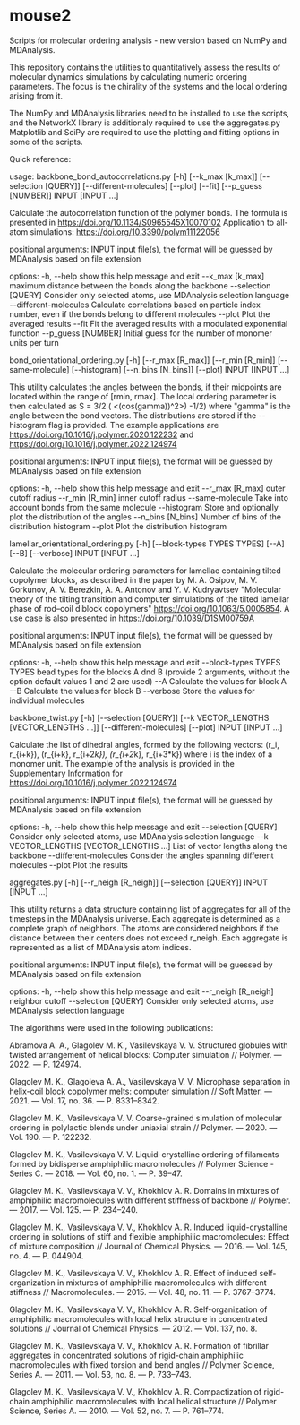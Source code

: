 # mouse2
Scripts for molecular ordering analysis - new version based on NumPy and MDAnalysis.

This repository contains the utilities to quantitatively assess the results of molecular dynamics simulations by calculating numeric ordering parameters.
The focus is the chirality of the systems and the local ordering arising from it.

The NumPy and MDAnalysis libraries need to be installed to use the scripts, and the
NetworkX library is additionaly required to use the aggregates.py
Matplotlib and SciPy are required to use the plotting and fitting options in some of the scripts.

Quick reference:

usage: backbone_bond_autocorrelations.py [-h] [--k_max [k_max]] [--selection [QUERY]] [--different-molecules] [--plot] [--fit] [--p_guess [NUMBER]] INPUT [INPUT ...]


Calculate the autocorrelation function of the polymer bonds.
The formula is presented in https://doi.org/10.1134/S0965545X10070102
Application to all-atom simulations: https://doi.org/10.3390/polym11122056


positional arguments:
  INPUT                input file(s), the format will be guessed by MDAnalysis based on file extension

options:
  -h, --help            show this help message and exit
  --k_max [k_max]       maximum distance between the bonds along the backbone
  --selection [QUERY]   Consider only selected atoms, use MDAnalysis selection language
  --different-molecules
                        Calculate correlations based on particle index number, even if the bonds belong to different molecules
  --plot                Plot the averaged results
  --fit                 Fit the averaged results with a modulated exponential function
  --p_guess [NUMBER]    Initial guess for the number of monomer units per turn
                        


bond_orientational_ordering.py [-h] [--r_max [R_max]] [--r_min [R_min]] [--same-molecule] [--histogram] [--n_bins [N_bins]] [--plot] INPUT [INPUT ...]

This utility calculates the angles between the bonds, if their midpoints are located within the range of [rmin, rmax].
The local ordering parameter is then calculated as S = 3/2 ( <(cos(gamma))^2>) -1/2)
where "gamma" is the angle between the bond vectors. The distributions are stored if the --histogram flag is provided.
The example applications are https://doi.org/10.1016/j.polymer.2020.122232
and https://doi.org/10.1016/j.polymer.2022.124974



positional arguments:
  INPUT              input file(s), the format will be guessed by MDAnalysis based on file extension

options:
  -h, --help         show this help message and exit
  --r_max [R_max]    outer cutoff radius
  --r_min [R_min]    inner cutoff radius
  --same-molecule    Take into account bonds from the same molecule
  --histogram        Store and optionally plot the distribution of the angles
  --n_bins [N_bins]  Number of bins of the distribution histogram
  --plot             Plot the distribution histogram


lamellar_orientational_ordering.py [-h] [--block-types TYPES TYPES] [--A] [--B] [--verbose] INPUT [INPUT ...]

Calculate the molecular ordering parameters for lamellae containing tilted copolymer blocks, as described in the paper by 
M. A. Osipov, M. V. Gorkunov, A. V. Berezkin, A. A. Antonov and Y. V. Kudryavtsev
"Molecular theory of the tilting transition and computer simulations of the tilted lamellar phase of rod–coil diblock copolymers"
https://doi.org/10.1063/5.0005854.
A use case is also presented in https://doi.org/10.1039/D1SM00759A


positional arguments:
  INPUT                 input file(s), the format will be guessed by MDAnalysis based on file extension

options:
  -h, --help            show this help message and exit
  --block-types TYPES TYPES
                        bead types for the blocks A dnd B (provide 2 arguments, without the option default values 1 and 2 are used)
  --A                   Calculate the values for block A
  --B                   Calculate the values for block B
  --verbose             Store the values for individual molecules
  


backbone_twist.py [-h] [--selection [QUERY]] [--k VECTOR_LENGTHS [VECTOR_LENGTHS ...]] [--different-molecules] [--plot] INPUT [INPUT ...]

Calculate the list of dihedral angles, formed by the following vectors:
(r_i, r_{i+k}), (r_{i+k}, r_{i+2*k}), (r_{i+2*k}, r_{i+3*k})
where i is the index of a monomer unit.
The example of the analysis is provided in the Supplementary Information for
https://doi.org/10.1016/j.polymer.2022.124974


positional arguments:
  INPUT                 input file(s), the format will be guessed by MDAnalysis based on file extension

options:
  -h, --help            show this help message and exit
  --selection [QUERY]   Consider only selected atoms, use MDAnalysis selection language
  --k VECTOR_LENGTHS [VECTOR_LENGTHS ...]
                        List of vector lengths along the backbone
  --different-molecules
                        Consider the angles spanning different molecules
  --plot                Plot the results
  
  

aggregates.py [-h] [--r_neigh [R_neigh]] [--selection [QUERY]] INPUT [INPUT ...]

This utility returns a data structure containing list of aggregates for all of the timesteps in the MDAnalysis universe.
Each aggregate is determined as a complete graph of neighbors.
The atoms are considered neighbors if the distance between their centers does not exceed r_neigh.
Each aggregate is represented as a list of MDAnalysis atom indices.

positional arguments:
  INPUT                input file(s), the format will be guessed by MDAnalysis based on file extension

options:
  -h, --help           show this help message and exit
  --r_neigh [R_neigh]  neighbor cutoff
  --selection [QUERY]  Consider only selected atoms, use MDAnalysis selection language



The algorithms were used in the following publications:

Abramova A. A., Glagolev M. K., Vasilevskaya V. V. Structured globules with twisted arrangement of helical blocks: Computer simulation // Polymer. — 2022. — P. 124974.

Glagolev M. K., Glagoleva A. A., Vasilevskaya V. V. Microphase separation in helix-coil block copolymer melts: computer simulation // Soft Matter. — 2021. — Vol. 17, no. 36. — P. 8331–8342.

Glagolev M. K., Vasilevskaya V. V. Coarse-grained simulation of molecular ordering in polylactic blends under uniaxial strain // Polymer. — 2020. — Vol. 190. — P. 122232.

Glagolev M. K., Vasilevskaya V. V. Liquid-crystalline ordering of filaments formed by bidisperse amphiphilic macromolecules // Polymer Science - Series C. — 2018. — Vol. 60, no. 1. — P. 39–47.

Glagolev M. K., Vasilevskaya V. V., Khokhlov A. R. Domains in mixtures of amphiphilic macromolecules with different stiffness of backbone // Polymer. — 2017. — Vol. 125. — P. 234–240.

Glagolev M. K., Vasilevskaya V. V., Khokhlov A. R. Induced liquid-crystalline ordering in solutions of stiff and flexible amphiphilic macromolecules: Effect of mixture composition // Journal of Chemical Physics. — 2016. — Vol. 145, no. 4. — P. 044904.

Glagolev M. K., Vasilevskaya V. V., Khokhlov A. R. Effect of induced self-organization in mixtures of amphiphilic macromolecules with different stiffness // Macromolecules. — 2015. — Vol. 48, no. 11. — P. 3767–3774.

Glagolev M. K., Vasilevskaya V. V., Khokhlov A. R. Self-organization of amphiphilic macromolecules with local helix structure in concentrated solutions // Journal of Chemical Physics. — 2012. — Vol. 137, no. 8.

Glagolev M. K., Vasilevskaya V. V., Khokhlov A. R. Formation of fibrillar aggregates in concentrated solutions of rigid-chain amphiphilic macromolecules with fixed torsion and bend angles // Polymer Science, Series A. — 2011. — Vol. 53, no. 8. — P. 733–743.

Glagolev M. K., Vasilevskaya V. V., Khokhlov A. R. Compactization of rigid-chain amphiphilic macromolecules with local helical structure // Polymer Science, Series A. — 2010. — Vol. 52, no. 7. — P. 761–774.
